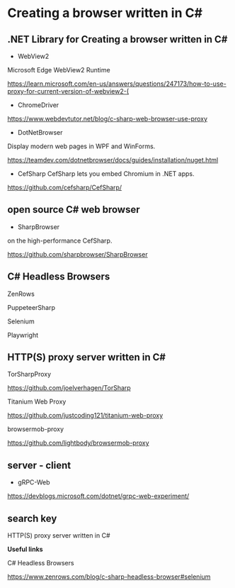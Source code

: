 # Creating a browser  written in C#

## .NET Library for Creating a browser  written in C#

- WebView2

Microsoft Edge WebView2 Runtime

https://learn.microsoft.com/en-us/answers/questions/247173/how-to-use-proxy-for-current-version-of-webview2-(

- ChromeDriver

https://www.webdevtutor.net/blog/c-sharp-web-browser-use-proxy

- DotNetBrowser

Display modern web pages in WPF and WinForms.

https://teamdev.com/dotnetbrowser/docs/guides/installation/nuget.html

- CefSharp
CefSharp lets you embed Chromium in .NET apps.

https://github.com/cefsharp/CefSharp/

## open source C# web browser

- SharpBrowser

on the high-performance CefSharp.

https://github.com/sharpbrowser/SharpBrowser





## C# Headless Browsers

ZenRows

PuppeteerSharp

Selenium

Playwright


## HTTP(S) proxy server written in C#

TorSharpProxy

https://github.com/joelverhagen/TorSharp

Titanium Web Proxy

https://github.com/justcoding121/titanium-web-proxy

browsermob-proxy

https://github.com/lightbody/browsermob-proxy

## server - client
- gRPC-Web

https://devblogs.microsoft.com/dotnet/grpc-web-experiment/


## search key

HTTP(S) proxy server written in C#

**Useful links**

C# Headless Browsers

https://www.zenrows.com/blog/c-sharp-headless-browser#selenium



